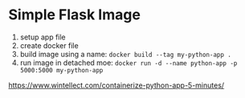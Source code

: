 # Simple Flask Image

1. setup app file
2. create docker file
3. build image using a name: ```docker build --tag my-python-app .```
4. run image in detached moe: ```docker run -d --name python-app -p 5000:5000 my-python-app```


https://www.wintellect.com/containerize-python-app-5-minutes/